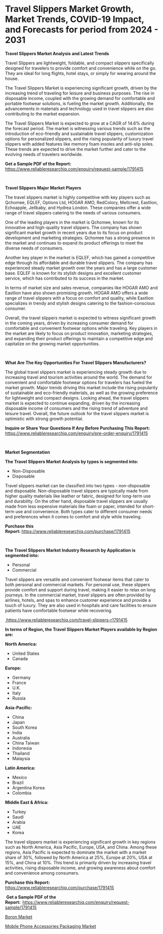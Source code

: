 <p><h1>Travel Slippers Market Growth, Market Trends, COVID-19 Impact, and Forecasts for period from 2024 - 2031</h1></p><p><strong>Travel Slippers Market Analysis and Latest Trends</strong></p>
<p><p>Travel Slippers are lightweight, foldable, and compact slippers specifically designed for travelers to provide comfort and convenience while on the go. They are ideal for long flights, hotel stays, or simply for wearing around the house.</p><p>The Travel Slippers Market is experiencing significant growth, driven by the increasing trend of traveling for leisure and business purposes. The rise in disposable income, coupled with the growing demand for comfortable and portable footwear solutions, is fueling the market growth. Additionally, the advancements in materials and technology used in travel slippers are also contributing to the market expansion.</p><p>The Travel Slippers Market is expected to grow at a CAGR of 14.6% during the forecast period. The market is witnessing various trends such as the introduction of eco-friendly and sustainable travel slippers, customization options for personalized slippers, and the rising popularity of luxury travel slippers with added features like memory foam insoles and anti-slip soles. These trends are expected to drive the market further and cater to the evolving needs of travelers worldwide.</p></p>
<p><strong>Get a Sample PDF of the Report:&nbsp;</strong> <a href="https://www.reliableresearchiq.com/enquiry/request-sample/1791415">https://www.reliableresearchiq.com/enquiry/request-sample/1791415</a></p>
<p>&nbsp;</p>
<p><strong>Travel Slippers Major Market Players</strong></p>
<p><p>The travel slippers market is highly competitive with key players such as Qchomee, EQLEF, Options Ltd, HOGAR AMO, RedColory, Mellcrest, Eastlion, Echoapple, Jellbaby, and Hydrea London. These companies offer a wide range of travel slippers catering to the needs of various consumers.</p><p>One of the leading players in the market is Qchomee, known for its innovative and high-quality travel slippers. The company has shown significant market growth in recent years due to its focus on product development and marketing strategies. Qchomee has a strong presence in the market and continues to expand its product offerings to meet the diverse needs of consumers.</p><p>Another key player in the market is EQLEF, which has gained a competitive edge through its affordable and durable travel slippers. The company has experienced steady market growth over the years and has a large customer base. EQLEF is known for its stylish designs and excellent customer service, which has contributed to its success in the market.</p><p>In terms of market size and sales revenue, companies like HOGAR AMO and Eastlion have also shown promising growth. HOGAR AMO offers a wide range of travel slippers with a focus on comfort and quality, while Eastlion specializes in trendy and stylish designs catering to the fashion-conscious consumer.</p><p>Overall, the travel slippers market is expected to witness significant growth in the coming years, driven by increasing consumer demand for comfortable and convenient footwear options while traveling. Key players in the market are likely to focus on product innovation, marketing strategies, and expanding their product offerings to maintain a competitive edge and capitalize on the growing market opportunities.</p></p>
<p>&nbsp;</p>
<p><strong>What Are The Key Opportunities For Travel Slippers Manufacturers?</strong></p>
<p><p>The global travel slippers market is experiencing steady growth due to increasing travel and tourism activities around the world. The demand for convenient and comfortable footwear options for travelers has fueled the market growth. Major trends driving this market include the rising popularity of sustainable and eco-friendly materials, as well as the growing preference for lightweight and compact designs. Looking ahead, the travel slippers market is expected to continue expanding, driven by the increasing disposable income of consumers and the rising trend of adventure and leisure travel. Overall, the future outlook for the travel slippers market is optimistic with strong growth potential.</p></p>
<p><strong>Inquire or Share Your Questions If Any Before Purchasing This Report:</strong> <a href="https://www.reliableresearchiq.com/enquiry/pre-order-enquiry/1791415">https://www.reliableresearchiq.com/enquiry/pre-order-enquiry/1791415</a></p>
<p>&nbsp;</p>
<p><strong>Market Segmentation</strong></p>
<p><strong>The Travel Slippers Market Analysis by types is segmented into:</strong></p>
<p><ul><li>Non-Disposable</li><li>Disposable</li></ul></p>
<p><p>Travel slippers market can be classified into two types - non-disposable and disposable. Non-disposable travel slippers are typically made from higher quality materials like leather or fabric, designed for long-term use and durability. On the other hand, disposable travel slippers are usually made from less expensive materials like foam or paper, intended for short-term use and convenience. Both types cater to different consumer needs and preferences when it comes to comfort and style while traveling.</p></p>
<p><strong>Purchase this Report:&nbsp;</strong><a href="https://www.reliableresearchiq.com/purchase/1791415">https://www.reliableresearchiq.com/purchase/1791415</a></p>
<p>&nbsp;</p>
<p><strong>The Travel Slippers Market Industry Research by Application is segmented into:</strong></p>
<p><ul><li>Personal</li><li>Commercial</li></ul></p>
<p><p>Travel slippers are versatile and convenient footwear items that cater to both personal and commercial markets. For personal use, these slippers provide comfort and support during travel, making it easier to relax on long journeys. In the commercial market, travel slippers are often provided by airlines, hotels, and spas to enhance customer experience and provide a touch of luxury. They are also used in hospitals and care facilities to ensure patients have comfortable footwear while recovering.</p></p>
<p><a href="https://www.reliableresearchiq.com/travel-slippers-r1791415">&nbsp;https://www.reliableresearchiq.com/travel-slippers-r1791415</a></p>
<p><strong>In terms of Region, the Travel Slippers Market Players available by Region are:</strong></p>
<p>
    <p> <strong> North America: </strong>
        <ul>
            <li>United States</li>
            <li>Canada</li>
        </ul>
        </p> 
    <p> <strong> Europe: </strong>
        <ul>
            <li>Germany</li>
            <li>France</li>
            <li>U.K.</li>
            <li>Italy</li>
            <li>Russia</li>
        </ul>
        </p> 
    <p> <strong> Asia-Pacific: </strong>
        <ul>
            <li>China</li>
            <li>Japan</li>
            <li>South Korea</li>
            <li>India</li>
            <li>Australia</li>
            <li>China Taiwan</li>
            <li>Indonesia</li>
            <li>Thailand</li>
            <li>Malaysia</li>
        </ul>
        </p> 
    <p> <strong> Latin America: </strong>
        <ul>
            <li>Mexico</li>
            <li>Brazil</li>
            <li>Argentina Korea</li>
            <li>Colombia</li>
        </ul>
        </p> 
    <p> <strong> Middle East & Africa: </strong>
        <ul>
            <li>Turkey</li>
            <li>Saudi</li>
            <li>Arabia</li>
            <li>UAE</li>
            <li>Korea</li>
        </ul>
    </p>
    </p>
<p><p>The travel slippers market is experiencing significant growth in key regions such as North America, Asia Pacific, Europe, USA, and China. Among these regions, Asia Pacific is expected to dominate the market with a market share of 30%, followed by North America at 25%, Europe at 20%, USA at 15%, and China at 10%. This trend is primarily driven by increasing travel activities, rising disposable income, and growing awareness about comfort and convenience among consumers.</p></p>
<p><strong>Purchase this Report: </strong><a href="https://www.reliableresearchiq.com/purchase/1791415">https://www.reliableresearchiq.com/purchase/1791415</a></p>
<p>&nbsp;<strong>Get a Sample PDF of the Report:&nbsp;&nbsp;</strong><a href="https://www.reliableresearchiq.com/enquiry/request-sample/1791415">https://www.reliableresearchiq.com/enquiry/request-sample/1791415</a></p>
<p><strong></strong></p>
<p><p><a href="https://view.publitas.com/reportprime-1/evaluating-global-boron-market-trends-and-growth-opportunities-by-region-type-salt-lake-source-mine-source-and-application-glass-ceramics-agriculture-detergents-others/">Boron Market</a></p><p><a href="https://medium.com/@lottierunte68/mobile-phone-accessories-packaging-market-size-market-segmentation-market-trends-and-growth-51024ec6c16e">Mobile Phone Accessories Packaging Market</a></p></p>